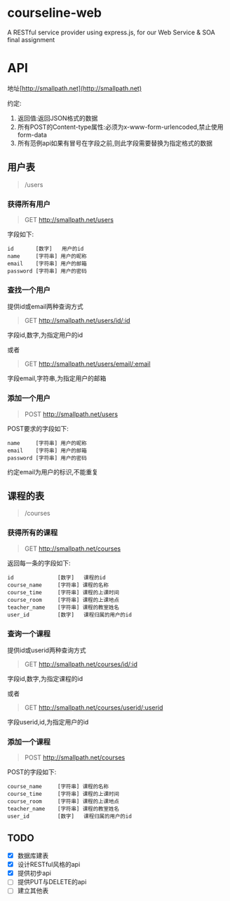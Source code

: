 # courseline-web

A RESTful service provider using express.js, for our Web Service & SOA final assignment

# API

地址[http://smallpath.net](http://smallpath.net)

约定:
1. 返回值:返回JSON格式的数据
2. 所有POST的Content-type属性:必须为x-www-form-urlencoded,禁止使用form-data
3. 所有范例api如果有冒号在字段之前,则此字段需要替换为指定格式的数据

## 用户表

>/users

### 获得所有用户
> GET http://smallpath.net/users

字段如下:
```
id       [数字]   用户的id
name     [字符串] 用户的昵称
email    [字符串] 用户的邮箱
password [字符串] 用户的密码
```

### 查找一个用户
提供id或email两种查询方式

> GET http://smallpath.net/users/id/:id

字段id,数字,为指定用户的id

或者

> GET http://smallpath.net/users/email/:email

字段email,字符串,为指定用户的邮箱

### 添加一个用户
> POST http://smallpath.net/users

POST要求的字段如下:
```
name     [字符串] 用户的昵称
email    [字符串] 用户的邮箱
password [字符串] 用户的密码
```

约定email为用户的标识,不能重复

## 课程的表

>/courses

### 获得所有的课程

> GET http://smallpath.net/courses

返回每一条的字段如下:
```
id              [数字]   课程的id
course_name     [字符串] 课程的名称
course_time     [字符串] 课程的上课时间
course_room     [字符串] 课程的上课地点
teacher_name    [字符串] 课程的教室姓名
user_id         [数字]   课程归属的用户的id
```

### 查询一个课程

提供id或userid两种查询方式

> GET http://smallpath.net/courses/id/:id

字段id,数字,为指定课程的id

或者

> GET http://smallpath.net/courses/userid/:userid

字段userid,id,为指定用户的id

### 添加一个课程

> POST http://smallpath.net/courses

POST的字段如下:
```
course_name     [字符串] 课程的名称
course_time     [字符串] 课程的上课时间
course_room     [字符串] 课程的上课地点
teacher_name    [字符串] 课程的教室姓名
user_id         [数字]   课程归属的用户的id
```

## TODO
- [x] 数据库建表
- [x] 设计RESTful风格的api
- [x] 提供初步api
- [ ] 提供PUT与DELETE的api
- [ ] 建立其他表
